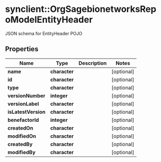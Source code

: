 # synclient::OrgSagebionetworksRepoModelEntityHeader

JSON schema for EntityHeader POJO

## Properties
Name | Type | Description | Notes
------------ | ------------- | ------------- | -------------
**name** | **character** |  | [optional] 
**id** | **character** |  | [optional] 
**type** | **character** |  | [optional] 
**versionNumber** | **integer** |  | [optional] 
**versionLabel** | **character** |  | [optional] 
**isLatestVersion** | **character** |  | [optional] 
**benefactorId** | **integer** |  | [optional] 
**createdOn** | **character** |  | [optional] 
**modifiedOn** | **character** |  | [optional] 
**createdBy** | **character** |  | [optional] 
**modifiedBy** | **character** |  | [optional] 


